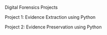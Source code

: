 Digital Forensics Projects


Project 1: Evidence Extraction using Python

Project 2: Evidence Preservation using Python

